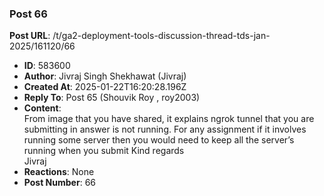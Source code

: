 ### Post 66
**Post URL**: /t/ga2-deployment-tools-discussion-thread-tds-jan-2025/161120/66
- **ID**: 583600
- **Author**: Jivraj Singh Shekhawat (Jivraj)
- **Created At**: 2025-01-22T16:20:28.196Z
- **Reply To**: Post 65 (Shouvik Roy , roy2003)
- **Content**:  
  From image that you have shared, it explains ngrok tunnel that you are submitting in answer is not running.
For any assignment if it involves running some server then you would need to keep all the server’s running when you submit
Kind regards<br>
Jivraj
- **Reactions**: None
- **Post Number**: 66

